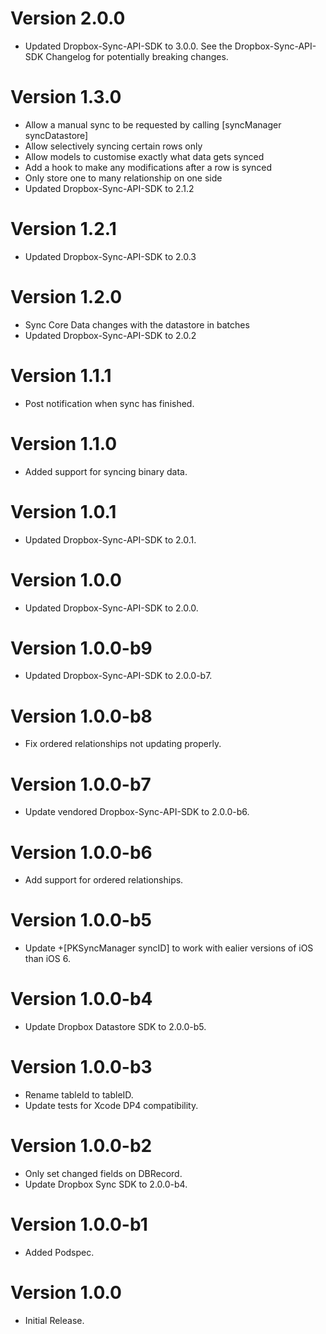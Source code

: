 Version 2.0.0
================
* Updated Dropbox-Sync-API-SDK to 3.0.0. See the Dropbox-Sync-API-SDK Changelog for potentially breaking changes.

Version 1.3.0
================
* Allow a manual sync to be requested by calling [syncManager syncDatastore]
* Allow selectively syncing certain rows only
* Allow models to customise exactly what data gets synced
* Add a hook to make any modifications after a row is synced
* Only store one to many relationship on one side
* Updated Dropbox-Sync-API-SDK to 2.1.2

Version 1.2.1
================
* Updated Dropbox-Sync-API-SDK to 2.0.3

Version 1.2.0
================
* Sync Core Data changes with the datastore in batches 
* Updated Dropbox-Sync-API-SDK to 2.0.2

Version 1.1.1
================
* Post notification when sync has finished.

Version 1.1.0
================
* Added support for syncing binary data.

Version 1.0.1
================
* Updated Dropbox-Sync-API-SDK to 2.0.1.

Version 1.0.0
================
* Updated Dropbox-Sync-API-SDK to 2.0.0.

Version 1.0.0-b9
================
* Updated Dropbox-Sync-API-SDK to 2.0.0-b7. 

Version 1.0.0-b8
================
* Fix ordered relationships not updating properly.

Version 1.0.0-b7
================
* Update vendored Dropbox-Sync-API-SDK to 2.0.0-b6.

Version 1.0.0-b6
================
* Add support for ordered relationships.

Version 1.0.0-b5
================
* Update +[PKSyncManager syncID] to work with ealier versions of iOS than iOS 6.

Version 1.0.0-b4
================
* Update Dropbox Datastore SDK to 2.0.0-b5.

Version 1.0.0-b3
================
* Rename tableId to tableID.
* Update tests for Xcode DP4 compatibility.

Version 1.0.0-b2
================
* Only set changed fields on DBRecord.
* Update Dropbox Sync SDK to 2.0.0-b4.

Version 1.0.0-b1
================
* Added Podspec.

Version 1.0.0
=============
* Initial Release.